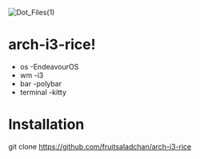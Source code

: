 ![Dot_Files(1)](https://github.com/fruitsaladchan/arch-i3-rice/assets/124645742/214b0fc6-01fa-4bd3-8844-84ad80b9f0ee)


# arch-i3-rice!

- os -EndeavourOS
- wm -i3
- bar -polybar
- terminal -kitty

# Installation
git clone https://github.com/fruitsaladchan/arch-i3-rice
